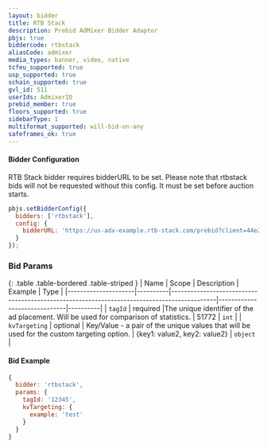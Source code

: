 ```yaml
---
layout: bidder
title: RTB Stack
description: Prebid AdMixer Bidder Adaptor
pbjs: true
biddercode: rtbstack
aliasCode: admixer
media_types: banner, video, native
tcfeu_supported: true
usp_supported: true
schain_supported: true
gvl_id: 511
userIds: AdmixerID
prebid_member: true
floors_supported: true
sidebarType: 1
multiformat_supported: will-bid-on-any
safeframes_ok: true
---
```


#### Bidder Configuration

RTB Stack bidder requires bidderURL to be set. Please note that rtbstack bids will not be requested without this config. It must be set before auction starts.

```js
pbjs.setBidderConfig({
  bidders: ['rtbstack'],
  config: {
    bidderURL: 'https://us-adx-example.rtb-stack.com/prebid?client=44e2d241-5051-4b58-8ac6-f17e13732339&ssp=3&endpoint=777'
  }
});
```

### Bid Params

{: .table .table-bordered .table-striped }
| Name                | Scope    | Description                                                                                | Example                      | Type     |
|---------------------|----------|--------------------------------------------------------------------------------------------|------------------------------|----------|
| `tagId`        | required |The unique identifier of the ad placement. Will be used for comparison of statistics.                             | 51772                        | `int`    |
| `kvTargeting`       | optional | Key/Value - a pair of the unique values that will be used for the custom targeting option. | {key1: value2, key2: value2} | `object` |

#### Bid Example

```js
{
  bidder: 'rtbstack',
  params: {
    tagId: '12345',
    kvTargeting: {
      example: 'test'
    }
  }
}
```
